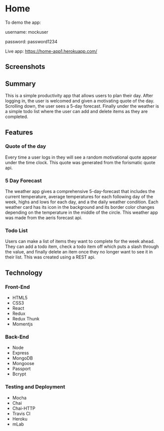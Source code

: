 # Home

To demo the app:

username: mockuser

password: password1234

Live app: https://home-app1.herokuapp.com/

## Screenshots
## Summary

This is a simple productivity app that allows users to plan their day. After logging in, the user is welcomed and given a motivating quote of the day. Scrolling down, the user sees a 5-day forecast. Finally under the weather is a simple todo list where the user can add and delete items as they are completed.

## Features

### Quote of the day

Every time a user logs in they will see a random motivational quote appear under the time clock. This quote was generated from the forismatic quote api.

### 5 Day Forecast

The weather app gives a comprehensive 5-day-forecast that includes the current temperature, average temperatures for each following day of the week, highs and lows for each day, and a the daily weather condition. Each weather card has its icon in the background and its border color changes depending on the temperature in the middle of the circle. This weather app was made from the aeris forecast api.

### Todo List

Users can make a list of items they want to complete for the week ahead. They can add a todo item, check a todo item off which puts a slash through the value, and finally delete an item once they no longer want to see it in their list. This was created using a REST api.

## Technology

### Front-End
- HTML5
- CSS3
- React
- Redux
- Redux Thunk
- Momentjs

### Back-End
- Node
- Express
- MongoDB
- Mongoose
- Passport
- Bcrypt

### Testing and Deployment
- Mocha
- Chai
- Chai-HTTP
- Travis CI
- Heroku
- mLab
